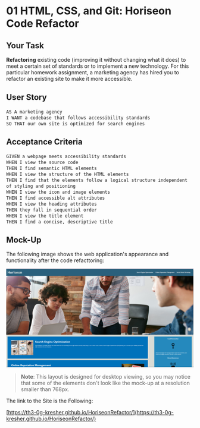 # 01 HTML, CSS, and Git: Horiseon Code  Refactor

## Your Task
**Refactoring** existing code (improving it without changing what it does) to meet a certain set of standards or to implement a new technology. For this particular homework assignment, a marketing agency has hired you to refactor an existing site to make it more accessible. 

## User Story

```
AS A marketing agency
I WANT a codebase that follows accessibility standards
SO THAT our own site is optimized for search engines
```

## Acceptance Criteria

```
GIVEN a webpage meets accessibility standards
WHEN I view the source code
THEN I find semantic HTML elements
WHEN I view the structure of the HTML elements
THEN I find that the elements follow a logical structure independent of styling and positioning
WHEN I view the icon and image elements
THEN I find accessible alt attributes
WHEN I view the heading attributes
THEN they fall in sequential order
WHEN I view the title element
THEN I find a concise, descriptive title
```

## Mock-Up

The following image shows the web application's appearance and functionality after the code refacttoring:

![The Horiseon webpage includes a navigation bar, a header image, and cards with text and images at the bottom of the page.](HoriseonSiteDemo.png)

> **Note**: This layout is designed for desktop viewing, so you may notice that some of the elements don't look like the mock-up at a resolution smaller than 768px.

The link to the Site is the Following:

[https://th3-0g-kresher.github.io/HoriseonRefactor/](https://th3-0g-kresher.github.io/HoriseonRefactor/)
